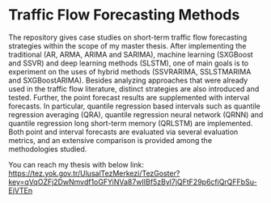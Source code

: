 # Traffic Flow Forecasting Methods
The repository gives case studies on short-term traffic flow forecasting strategies within the scope of my master thesis. After implementing the traditional (AR, ARMA, ARIMA and SARIMA), machine learning (SXGBoost and SSVR) and deep learning methods (SLSTM), one of main goals is to experiment on the uses of hybrid methods (SSVRARIMA, SSLSTMARIMA and SXGBoostARIMA). Besides analyzing approaches that were already used in the traffic flow literature, distinct strategies are also introduced and tested. Further, the point forecast results are supplemented with interval forecasts. In particular, quantile regression based intervals such as quantile regression averaging (QRA), quantile regression neural network (QRNN) and quantile regression long short-term memory (QRLSTM) are implemented. Both point and interval forecasts are evaluated via several evaluation metrics, and an extensive comparison is provided among the methodologies studied.

You can reach my thesis with below link:   
https://tez.yok.gov.tr/UlusalTezMerkezi/TezGoster?key=qVqOZFj2DwNmvdf1oGFYiNVa87wIIBf5zByl7jQFtF29p6cfiQrQFFbSu-EjVTEn
